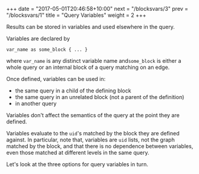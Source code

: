 +++
date = "2017-05-01T20:46:58+10:00"
next = "/blocksvars/3"
prev = "/blocksvars/1"
title = "Query Variables"
weight = 2
+++

Results can be stored in variables and used elsewhere in the query.

Variables are declared by

```
var_name as some_block { ... }
```

where `var_name` is any distinct variable name and`some_block` is
either a whole query or an internal block of a query matching on an edge.

Once defined, variables can be used in:

* the same query in a child of the defining block
* the same query in an unrelated block (not a parent of the
definition)
* in another query

Variables don't affect the semantics of the query at the point they
are defined.

Variables evaluate to the `uid`'s matched by the block they are
defined against.  In particular, note that, variables are `uid` lists, not the graph
matched by the block, and that there is no dependence between variables,
even those matched at different levels in the same query.

Let's look at the three options for query variables in turn.

